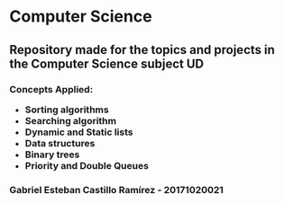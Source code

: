 # Computer Science
<h2>Repository made for the topics and projects in the Computer Science subject UD</h2>
<h3>Concepts Applied:
	<ul>
	  <li>Sorting algorithms</li>
	  <li>Searching algorithm</li>
	  <li>Dynamic and Static lists</li>
	  <li>Data structures</li>
	  <li>Binary trees</li>
	  <li>Priority and Double Queues</li>
	</ul>	
</h3>
<h3>Gabriel Esteban Castillo Ramírez - 20171020021</h3>
